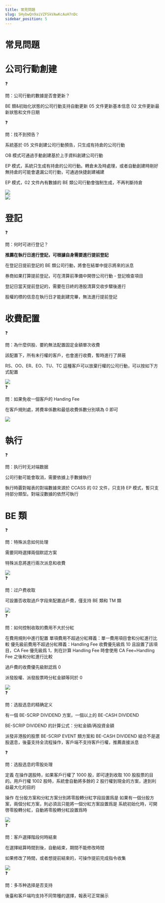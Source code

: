 ```yaml
---
title: 常見問題
slug: SHybwQn9aiVZFSkVAwKcAuH7nDc
sidebar_position: 5
---
```



# 常見問題

# 公司行動創建

<div class="callout callout-bg-2 callout-border-2">
<div class='callout-emoji'>❓</div>
<p>問：公司行動的數據是否會更新？</p>
</div>

BE 類&初始化狀態的公司行動支持自動更新
05 文件更新基本信息
02 文件更新最新狀態和文件日期

<div class="callout callout-bg-2 callout-border-2">
<div class='callout-emoji'>❓</div>
<p>問：找不到预告？</p>
</div>

系統基於 05 文件創建公司行動預告，只生成有持倉的公司行動

OB 模式可通過手動創建基於上手資料創建公司行動

EP 模式，系統只生成有持倉的公司行動。轉倉未及時處理，或者自動創建時剛好無持倉的可能會遺漏公司行動，可通過快捷創建補建

EP 模式，02 文件內有數據的 BE 類公司行動會強制生成，不再判斷持倉

<div class="flex gap-3 columns-2" column-size="2">
<div class="w-[50%]" width-ratio="50">
<img src="/assets/LNJjbxaJ5o42HsxDswfcBS9bnyg.png" src-width="3548" src-height="1806" align="center"/>
</div>
<div class="w-[49%]" width-ratio="49">
<img src="/assets/XdDUbHHRWoheSpxubyCceykjnfg.png" src-width="3639" src-height="1886" align="center"/>
</div>
</div>

# 登記

<div class="callout callout-bg-2 callout-border-2">
<div class='callout-emoji'>❓</div>
<p>問：何时可进行登记？</p>
</div>

<b>推薦在執行日進行登記，可根據自身需要進行提前登記</b>

在登記日提前登記的 BE 類公司行動，將會在結單中提示將來的派息

券商如果打算提前登記，可在清算前準備中開啓公司行動 - 登記檢查項目

登記日當天提前登記的，需要在日終的港股清算交收步驟後進行

股權的標的信息在執行日才能創建完畢，無法進行提前登記

# 收費配置

<div class="callout callout-bg-2 callout-border-2">
<div class='callout-emoji'>❓</div>
<p>問：為什麼供股、要約無法配置固定金額單次收費</p>
</div>

該配置下，所有未行權的客戶，也會進行收費，暫時進行了屏蔽

RS、OO、ER、EO、TU、TC 這種客戶可以放棄行權的公司行動，可以按如下方式配置

<img src="/assets/XUgMbk0wiownK3x5SG6cOWyOnjg.png" src-width="3578" src-height="1798" align="center"/>

<div class="callout callout-bg-2 callout-border-2">
<div class='callout-emoji'>❓</div>
<p>問：如果免收一個客戶的 Handing Fee</p>
</div>

在客戶規則處，將費率係數和最低收費係數分別填為 0 即可

<img src="/assets/WRSXbuPMKoFrZPxrqdqc3GMunNb.png" src-width="3578" src-height="1798" align="center"/>

# 執行

<div class="callout callout-bg-2 callout-border-2">
<div class='callout-emoji'>❓</div>
<p>問：执行时无对端数据</p>
</div>

公司行動可能會取消，需要依據上手數據執行

執行時覈對報表的對端數據來源於 CCASS 的 02 文件，只支持 EP 模式，暫只支持部分類型。對端沒數據的依然可執行

# BE 類

<div class="callout callout-bg-2 callout-border-2">
<div class='callout-emoji'>❓</div>
<p>問：特殊派息如何处理</p>
</div>

需要同時選擇兩個默認方案

特殊派息將進行兩次派息和收費

<img src="/assets/LqmRbhmW8oFFDwxXL6gcAUnqnxf.png" src-width="3548" src-height="1806" align="center"/>

<div class="callout callout-bg-2 callout-border-2">
<div class='callout-emoji'>❓</div>
<p>問：过户费收取</p>
</div>

可設置否收取過戶字段來配置過戶費，僅支持 BE 類和 TM 類

<img src="/assets/Ihwibq9WcoOC0Sxc29WcuGtUnjg.png" src-width="3548" src-height="1806" align="center"/>

<div class="callout callout-bg-2 callout-border-2">
<div class='callout-emoji'>❓</div>
<p>問：如何控制收取的費用不大於分紅</p>
</div>

在費用規則中進行配置
單項費用不超過分紅釋義：單一費用項目會和分紅進行比較
優先級前費用不超過分紅釋義：Handling Fee 收費優先級爲 10 且設置了該項目，CA Fee 優先級爲 1，則在計算 Handling Fee 時會使用 CA Fee+Handling Fee 之後和分紅進行比較

過戶費的收費優先級默認爲 0

派發股權、派發股票時分紅金額等同於 0

<img src="/assets/BSNLbyoYvo2O6CxKsV7cUobznJf.png" src-width="3548" src-height="1806" align="center"/>

<div class="callout callout-bg-2 callout-border-2">
<div class='callout-emoji'>❓</div>
<p>問：选股选息的精确定义</p>
</div>

有一個 BE-SCRIP DIVIDEND 方案，一個以上的 BE-CASH DIVIDEND

BE-SCRIP DIVIDEND 的計算公式：分紅金額/再投資金額

派發非港股的股票 BE-SCRIP EVENT 類方案和 BE-CASH DIVIDEND 組合不是選股選息，後臺支持全流程操作，客戶端不支持客戶行權，推薦直接派息

<div class="callout callout-bg-2 callout-border-2">
<div class='callout-emoji'>❓</div>
<p>問：选股选息的零股处理</p>
</div>

定義
在操作選股時，如果客戶行權了 1000 股，即可達到收取 100 股股票的目的。用戶行權 1002 股時，系統會自動將多餘的 2 股行權到現金的方案，達到利益最大化的目的

操作
在分股方案和分紅方案分別將零股轉分紅字段設置爲是
如果有一個分股方案，兩個分紅方案，則必須且只能將一個分紅方案設置爲是
系統初始化時，可開啓零股轉分紅，自動將零股轉分紅設置爲時

<img src="/assets/TjbwbNDqHoIYURxfvROcyZsbnSb.png" src-width="3548" src-height="1806" align="center"/>

<div class="callout callout-bg-2 callout-border-2">
<div class='callout-emoji'>❓</div>
<p>問：客戶選擇階段何時結束</p>
</div>

在選擇結算時間到後，自動結束，期間不能修改時間

如果修改了時間，或者想提前結束的，可操作提前完成指令收集

<img src="/assets/U4rAbvjXZobN9FxrICacwTDknTg.png" src-width="3548" src-height="1806" align="center"/>

<div class="callout callout-bg-2 callout-border-2">
<div class='callout-emoji'>❓</div>
<p>問：多币种选择是否支持</p>
</div>

後臺和客戶端均支持不同幣種的選擇，報表可正常展示

